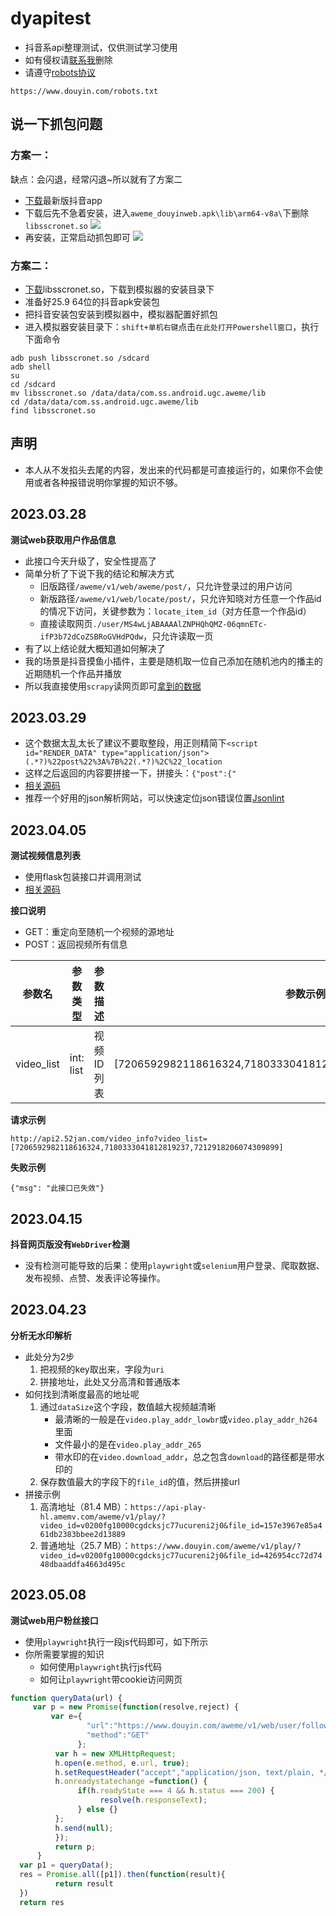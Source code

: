 # dyapitest
- 抖音系api整理测试，仅供测试学习使用
- 如有侵权请[联系我](https://www.app966.cn)删除
- 请遵守[robots协议](https://baike.baidu.com/item/robots/5243374?fr=aladdin)
```
https://www.douyin.com/robots.txt
```
## 说一下抓包问题
### 方案一：
缺点：会闪退，经常闪退~所以就有了方案二
- [下载](https://www.douyin.com/downloadpage/app)最新版抖音app
- 下载后先不急着安装，进入`aweme_douyinweb.apk\lib\arm64-v8a\`下删除`libsscronet.so`
![](https://raw.githubusercontent.com/Superheroff/dyapitest/main/1.png)
- 再安装，正常启动抓包即可
![](https://raw.githubusercontent.com/Superheroff/dyapitest/main/QQ%E6%88%AA%E5%9B%BE20230701131805.png)
### 方案二：
- [下载](https://github.com/Superheroff/dyapitest/blob/main/libsscronet.so)libsscronet.so，下载到模拟器的安装目录下
- 准备好25.9 64位的抖音apk安装包
- 把抖音安装包安装到模拟器中，模拟器配置好抓包
- 进入模拟器安装目录下：`shift+单机右键`点击`在此处打开Powershell窗口`，执行下面命令
```
adb push libsscronet.so /sdcard
adb shell
su
cd /sdcard
mv libsscronet.so /data/data/com.ss.android.ugc.aweme/lib
cd /data/data/com.ss.android.ugc.aweme/lib
find libsscronet.so
```

## 声明
- 本人从不发掐头去尾的内容，发出来的代码都是可直接运行的，如果你不会使用或者各种报错说明你掌握的知识不够。

## 2023.03.28
**测试web获取用户作品信息**
- 此接口今天升级了，安全性提高了
- 简单分析了下说下我的结论和解决方式
  - 旧版路径`/aweme/v1/web/aweme/post/`，只允许登录过的用户访问
  - 新版路径`/aweme/v1/web/locate/post/`，只允许知晓对方任意一个作品id的情况下访问，关键参数为：`locate_item_id`（对方任意一个作品id）
  - 直接读取网页`./user/MS4wLjABAAAAlZNPHQhQMZ-06qmnETc-ifP3b72dCoZSBRoGVHdPQdw`，只允许读取一页
- 有了以上结论就大概知道如何解决了
- 我的场景是抖音摸鱼小插件，主要是随机取一位自己添加在随机池内的播主的近期随机一个作品并播放
- 所以我直接使用`scrapy`读网页即可[拿到的数据](https://github.com/Superheroff/dyapitest/blob/main/web_video_demo.json)
## 2023.03.29
- 这个数据太乱太长了建议不要取整段，用正则精简下`<script id="RENDER_DATA" type="application/json">(.*?)%22post%22%3A%7B%22(.*?)%2C%22_location`
- 这样之后返回的内容要拼接一下，拼接头：`{"post":{"`
- [相关源码](https://github.com/Superheroff/dyapitest/blob/main/video_post.py)
- 推荐一个好用的json解析网站，可以快速定位json错误位置[Jsonlint](https://jsonlint.com/)

## 2023.04.05
**测试视频信息列表**
- 使用flask包装接口并调用测试
- [相关源码](https://github.com/Superheroff/dyapitest/blob/main/video_info.py)

**接口说明**
- GET：重定向至随机一个视频的源地址
- POST：返回视频所有信息

参数名|参数类型|参数描述|参数示例
---|---|---|---
video_list|int: list|视频ID列表|[7206592982118616324,7180333041812819237,7212918206074309899]


**请求示例**
```
http://api2.52jan.com/video_info?video_list=[7206592982118616324,7180333041812819237,7212918206074309899]
```
**失败示例**
```
{"msg": "此接口已失效"}
```

## 2023.04.15
**抖音网页版没有`WebDriver`检测**
- 没有检测可能导致的后果：使用`playwright`或`selenium`用户登录、爬取数据、发布视频、点赞、发表评论等操作。

## 2023.04.23
**分析无水印解析**
- 此处分为2步
  1. 把视频的key取出来，字段为`uri`
  2. 拼接地址，此处又分高清和普通版本
- 如何找到清晰度最高的地址呢
  1. 通过`dataSize`这个字段，数值越大视频越清晰
      - 最清晰的一般是在`video.play_addr_lowbr`或`video.play_addr_h264`里面
      - 文件最小的是在`video.play_addr_265`
      - 带水印的在`video.download_addr`，总之包含`download`的路径都是带水印的
  2. 保存数值最大的字段下的`file_id`的值，然后拼接url
- 拼接示例
    1. 高清地址（81.4 MB）：`https://api-play-hl.amemv.com/aweme/v1/play/?video_id=v0200fg10000cgdcksjc77ucureni2j0&file_id=157e3967e85a461db2383bbee2d13889`
    2. 普通地址（25.7 MB）：`https://www.douyin.com/aweme/v1/play/?video_id=v0200fg10000cgdcksjc77ucureni2j0&file_id=426954cc72d7448dbaaddfa4663d495c`

## 2023.05.08
**测试web用户粉丝接口**
- 使用`playwright`执行一段js代码即可，如下所示
- 你所需要掌握的知识
  - 如何使用`playwright`执行js代码
  - 如何让`playwright`带cookie访问网页
```javascript
function queryData(url) {
     var p = new Promise(function(resolve,reject) {
         var e={
                 "url":"https://www.douyin.com/aweme/v1/web/user/follower/list/?device_platform=webapp&aid=6383&channel=channel_pc_web&user_id=&sec_user_id=%s&offset=0&min_time=0&max_time=0&count=20&source_type=3&gps_access=0&address_book_access=0&pc_client_type=1&version_code=170400&version_name=17.4.0&cookie_enabled=true&screen_width=1536&screen_height=864&browser_language=zh-CN&browser_platform=Win32&browser_name=Chrome&browser_version=112.0.0.0&browser_online=true&engine_name=Blink&engine_version=112.0.0.0&os_name=Windows&os_version=10&cpu_core_num=8&device_memory=8&platform=PC&downlink=10&effective_type=4g&round_trip_time=100",
                 "method":"GET"
               };
          var h = new XMLHttpRequest;
          h.open(e.method, e.url, true);
          h.setRequestHeader("accept","application/json, text/plain, */*");
          h.onreadystatechange =function() {
               if(h.readyState === 4 && h.status === 200) {
                    resolve(h.responseText);
               } else {}
          };
          h.send(null);
          });
          return p;
      }
  var p1 = queryData();
  res = Promise.all([p1]).then(function(result){
          return result
  })
  return res
```
